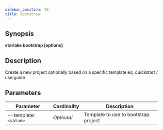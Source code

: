 ```yaml
---
sidebar_position: 20
title: bootstrap
---
```



## Synopsis

**starlake bootstrap [options]**

## Description

Create a new project optionally based on a specific template eq. quickstart / userguide


## Parameters

Parameter|Cardinality|Description
---|---|---
--template:`<value>`|*Optional*|Template to use to bootstrap project

